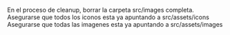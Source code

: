 En el proceso de cleanup, borrar la carpeta src/images completa.
Asegurarse que todos los iconos esta ya apuntando a src/assets/icons
Asegurarse que todas las imagenes esta ya apuntando a src/assets/images


